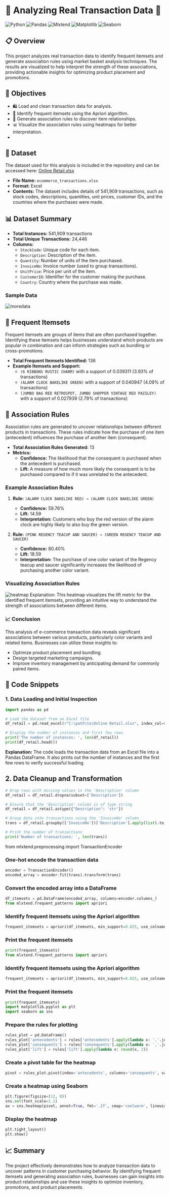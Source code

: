 # 🛒 Analyzing Real Transaction Data 🛒

![Python](https://img.shields.io/badge/Python-3.8+-blue.svg)
![Pandas](https://img.shields.io/badge/Pandas-1.2.4+-red.svg)
![Mlxtend](https://img.shields.io/badge/Mlxtend-0.19.0+-green.svg)
![Matplotlib](https://img.shields.io/badge/Matplotlib-3.4.2+-orange.svg)
![Seaborn](https://img.shields.io/badge/Seaborn-0.11.1+-purple.svg)

## 📋 Overview

This project analyzes real transaction data to identify frequent itemsets and generate association rules using market basket analysis techniques. The results are visualized to help interpret the strength of these associations, providing actionable insights for optimizing product placement and promotions.

## 🎯 Objectives

- 🛍️ Load and clean transaction data for analysis.
- 🧩 Identify frequent itemsets using the Apriori algorithm.
- 🔗 Generate association rules to discover item relationships.
- 📊 Visualize the association rules using heatmaps for better interpretation.
- 
## 📂 Dataset

The dataset used for this analysis is included in the repository and can be accessed here:
[Online Retail.xlsx](https://github.com/user-attachments/files/16566967/Online.Retail.xlsx)

- **File Name:** `ecommerce_transactions.xlsx`
- **Format:** Excel
- **Contents:** The dataset includes details of 541,909 transactions, such as stock codes, descriptions, quantities, unit prices, customer IDs, and the countries where the purchases were made.

## 📊 Dataset Summary

- **Total Instances:** 541,909 transactions
- **Total Unique Transactions:** 24,446
- **Columns:**
  - `StockCode`: Unique code for each item.
  - `Description`: Description of the item.
  - `Quantity`: Number of units of the item purchased.
  - `InvoiceNo`: Invoice number (used to group transactions).
  - `UnitPrice`: Price per unit of the item.
  - `CustomerID`: Identifier for the customer making the purchase.
  - `Country`: Country where the purchase was made.

### Sample Data
![moredata](https://github.com/user-attachments/assets/d5126c3e-f0d5-41a2-a2d0-b85513b5e1bb)

## 🧩 Frequent Itemsets

Frequent itemsets are groups of items that are often purchased together. Identifying these itemsets helps businesses understand which products are popular in combination and can inform strategies such as bundling or cross-promotions.

- **Total Frequent Itemsets Identified:** 136
- **Example Itemsets and Support:**
  - `(6 RIBBONS RUSTIC CHARM)` with a support of 0.039311 (3.93% of transactions)
  - `(ALARM CLOCK BAKELIKE GREEN)` with a support of 0.040947 (4.09% of transactions)
  - `(JUMBO BAG RED RETROSPOT, JUMBO SHOPPER VINTAGE RED PAISLEY)` with a support of 0.027939 (2.79% of transactions)

## 🔗 Association Rules

Association rules are generated to uncover relationships between different products in transactions. These rules indicate how the purchase of one item (antecedent) influences the purchase of another item (consequent).

- **Total Association Rules Generated:** 13
- **Metrics:**
  - **Confidence:** The likelihood that the consequent is purchased when the antecedent is purchased.
  - **Lift:** A measure of how much more likely the consequent is to be purchased compared to if it was unrelated to the antecedent.

### Example Association Rules

1. **Rule:** `(ALARM CLOCK BAKELIKE RED) → (ALARM CLOCK BAKELIKE GREEN)`
   - **Confidence:** 59.76%
   - **Lift:** 14.59
   - **Interpretation:** Customers who buy the red version of the alarm clock are highly likely to also buy the green version.

2. **Rule:** `(PINK REGENCY TEACUP AND SAUCER) → (GREEN REGENCY TEACUP AND SAUCER)`
   - **Confidence:** 80.40%
   - **Lift:** 18.59
   - **Interpretation:** The purchase of one color variant of the Regency teacup and saucer significantly increases the likelihood of purchasing another color variant.

### Visualizing Association Rules

![heatmap](https://github.com/user-attachments/assets/415233d2-f4ac-4613-b2ad-b0fcad4b5ff5)
Explanation: This heatmap visualizes the lift metric for the identified frequent itemsets, providing an intuitive way to understand the strength of associations between different items.

### 📈 Conclusion
This analysis of e-commerce transaction data reveals significant associations between various products, particularly color variants and related items. Businesses can utilize these insights to:

- Optimize product placement and bundling.
- Design targeted marketing campaigns.
- Improve inventory management by anticipating demand for commonly paired items.

## 🧩 Code Snippets

### 1. Data Loading and Initial Inspection

```python
import pandas as pd

# Load the dataset from an Excel file
df_retail = pd.read_excel(r"C:\path\to\Online Retail.xlsx", index_col=0, engine='openpyxl')

# Display the number of instances and first few rows
print('The number of instances: ', len(df_retail))
print(df_retail.head())
```
**Explanation:** The code loads the transaction data from an Excel file into a Pandas DataFrame. It also prints out the number of instances and the first few rows to verify successful loading.

## 2. Data Cleanup and Transformation

```python
# Drop rows with missing values in the 'Description' column
df_retail = df_retail.dropna(subset=['Description'])

# Ensure that the 'Description' column is of type string
df_retail = df_retail.astype({"Description": 'str'})

# Group data into transactions using the 'InvoiceNo' column
trans = df_retail.groupby(['InvoiceNo'])['Description'].apply(list).to_list()

# Print the number of transactions
print('Number of transactions: ', len(trans))
```
from mlxtend.preprocessing import TransactionEncoder

### One-hot encode the transaction data
```python
encoder = TransactionEncoder()
encoded_array = encoder.fit(trans).transform(trans)
```
### Convert the encoded array into a DataFrame
```python
df_itemsets = pd.DataFrame(encoded_array, columns=encoder.columns_)
from mlxtend.frequent_patterns import apriori
```
### Identify frequent itemsets using the Apriori algorithm
```python
frequent_itemsets = apriori(df_itemsets, min_support=0.025, use_colnames=True)
```
### Print the frequent itemsets
```python
print(frequent_itemsets)
from mlxtend.frequent_patterns import apriori
```
### Identify frequent itemsets using the Apriori algorithm
```python
frequent_itemsets = apriori(df_itemsets, min_support=0.025, use_colnames=True)
```
### Print the frequent itemsets
```python
print(frequent_itemsets)
import matplotlib.pyplot as plt
import seaborn as sns
```
### Prepare the rules for plotting
```python
rules_plot = pd.DataFrame()
rules_plot['antecedents'] = rules['antecedents'].apply(lambda x: ','.join(list(x)))
rules_plot['consequents'] = rules['consequents'].apply(lambda x: ','.join(list(x)))
rules_plot['lift'] = rules['lift'].apply(lambda x: round(x, 2))
```
### Create a pivot table for the heatmap
```python
pivot = rules_plot.pivot(index='antecedents', columns='consequents', values='lift')
```
### Create a heatmap using Seaborn
```python
plt.figure(figsize=(12, 8))
sns.set(font_scale=1.1)
ax = sns.heatmap(pivot, annot=True, fmt='.2f', cmap='coolwarm', linewidths=.5, linecolor='black')
```
### Display the heatmap
```python
plt.tight_layout()
plt.show()
```
## 📈 Summary
The project effectively demonstrates how to analyze transaction data to uncover patterns in customer purchasing behavior. By identifying frequent itemsets and generating association rules, businesses can gain insights into product relationships and use these insights to optimize inventory, promotions, and product placements.

